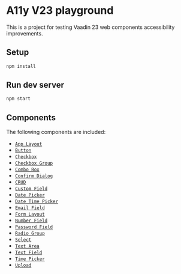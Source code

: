 # A11y V23 playground

This is a project for testing Vaadin 23 web components accessibility improvements.

## Setup

```sh
npm install
```

## Run dev server

```sh
npm start
```

## Components

The following components are included:

- [`App Layout`](https://a11y-v23-playground.netlify.app/pages/app-layout.html)
- [`Button`](https://a11y-v23-playground.netlify.app/pages/button.html)
- [`Checkbox`](https://a11y-v23-playground.netlify.app/pages/checkbox.html)
- [`Checkbox Group`](https://a11y-v23-playground.netlify.app/pages/checkbox-group.html)
- [`Combo Box`](https://a11y-v23-playground.netlify.app/pages/combo-box.html)
- [`Confirm Dialog`](https://a11y-v23-playground.netlify.app/pages/confirm-dialog.html)
- [`CRUD`](https://a11y-v23-playground.netlify.app/pages/crud.html)
- [`Custom Field`](https://a11y-v23-playground.netlify.app/pages/custom-field.html)
- [`Date Picker`](https://a11y-v23-playground.netlify.app/pages/date-picker.html)
- [`Date Time Picker`](https://a11y-v23-playground.netlify.app/pages/date-time-picker.html)
- [`Email Field`](https://a11y-v23-playground.netlify.app/pages/email-field.html)
- [`Form Layout`](https://a11y-v23-playground.netlify.app/pages/form-layout.html)
- [`Number Field`](https://a11y-v23-playground.netlify.app/pages/number-field.html)
- [`Password Field`](https://a11y-v23-playground.netlify.app/pages/password-field.html)
- [`Radio Group`](https://a11y-v23-playground.netlify.app/pages/radio-group.html)
- [`Select`](https://a11y-v23-playground.netlify.app/pages/select.html)
- [`Text Area`](https://a11y-v23-playground.netlify.app/pages/text-area.html)
- [`Text Field`](https://a11y-v23-playground.netlify.app/pages/text-field.html)
- [`Time Picker`](https://a11y-v23-playground.netlify.app/pages/time-picker.html)
- [`Upload`](https://a11y-v23-playground.netlify.app/pages/upload.html)
